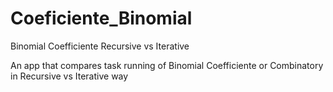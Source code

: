 # Coeficiente_Binomial
Binomial Coefficiente Recursive vs Iterative

An app that compares task running of Binomial Coefficiente or Combinatory in Recursive vs Iterative way
